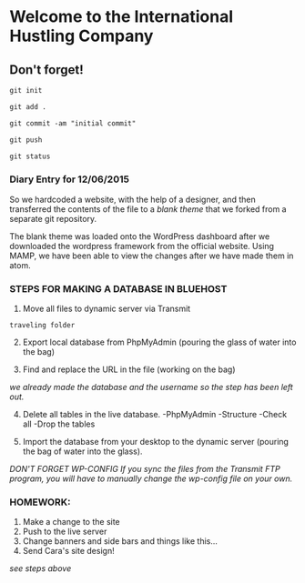 # Welcome to the International Hustling Company

## Don't forget!

```md
git init

git add .

git commit -am "initial commit"

git push

git status
```

### Diary Entry for 12/06/2015

So we hardcoded a website, with the help of a designer, and then transferred the contents of the file to a *blank theme* that we forked from a separate git repository.

The blank theme was loaded onto the WordPress dashboard after we downloaded the wordpress framework from the official website. Using MAMP, we have been able to view the changes after we have made them in atom.


### STEPS FOR MAKING A DATABASE IN BLUEHOST

1. Move all files to dynamic server via Transmit

```sj
traveling folder
```

2. Export local database from PhpMyAdmin (pouring the glass of water into the bag)

3. Find and replace the URL in the file (working on the bag)

*we already made the database and the username so the step has been left out.*

4. Delete all tables in the live database.
  -PhpMyAdmin
  -Structure
  -Check all
  -Drop the tables


5. Import the database from your desktop to the dynamic server (pouring the bag of water into the glass).

*DON'T FORGET WP-CONFIG
If you sync the files from the Transmit FTP program, you will have to manually change the wp-config file on your own.*

### HOMEWORK:
1. Make a change to the site
2. Push to the live server
3. Change banners and side bars and things like this...
4. Send Cara's site design!

*see steps above*
